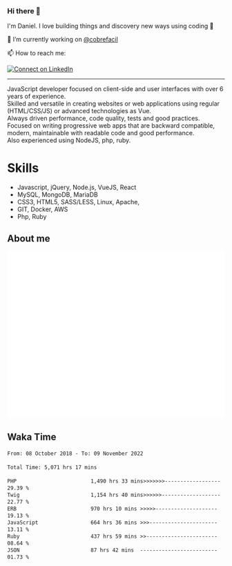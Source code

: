 ### Hi there 👋

I'm Daniel. I love building things and discovery new ways using coding :raised_hands: 

🔭 I’m currently working on [@cobrefacil](https://www.cobrefacil.com.br/)

📫 How to reach me:

[![Connect on LinkedIn](https://img.shields.io/badge/--linkedin?label=LinkedIn&logo=LinkedIn&style=social)](https://www.linkedin.com/in/daniel-cerverizzo/)

---

JavaScript developer focused on client-side and user interfaces with over 6 years of experience.  
Skilled and versatile in creating websites or web applications using regular (HTML/CSS/JS) or advanced technologies as Vue.  
Always driven performance, code quality, tests and good practices.  
 Focused on writing progressive web apps that are backward compatible, modern, maintainable with readable code and good performance.  
Also experienced using NodeJS, php, ruby. 


# Skills

 - Javascript, jQuery, Node.js, VueJS, React
 - MySQL, MongoDB, MariaDB    
 - CSS3, HTML5, SASS/LESS,  Linux, Apache,
 - GIT, Docker, AWS
 - Php, Ruby

## About me

![Metrics](/github-metrics.svg)

## Waka Time

<!--START_SECTION:waka-->

```text
From: 08 October 2018 - To: 09 November 2022

Total Time: 5,071 hrs 17 mins

PHP                        1,490 hrs 33 mins>>>>>>>------------------   29.39 %
Twig                       1,154 hrs 40 mins>>>>>>-------------------   22.77 %
ERB                        970 hrs 10 mins >>>>>--------------------   19.13 %
JavaScript                 664 hrs 36 mins >>>----------------------   13.11 %
Ruby                       437 hrs 59 mins >>-----------------------   08.64 %
JSON                       87 hrs 42 mins  -------------------------   01.73 %
```

<!--END_SECTION:waka-->

